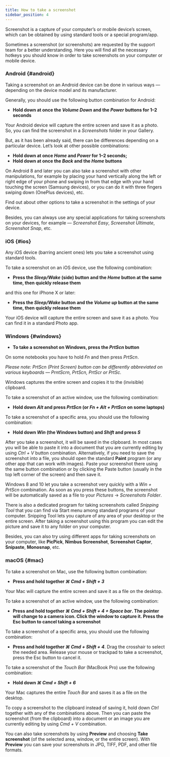 ```yaml
---
title: How to take a screenshot
sidebar_position: 4
---
```


Screenshot is a capture of your computer’s or mobile device’s screen, which can be obtained by using standard tools or a special program/app. 

Sometimes a screenshot (or screenshots) are requested by the support team for a better understanding. Here you will find all the necessary hotkeys you should know in order to take screenshots on your computer or mobile device.


### Android {#android}

Taking a screenshot on an Android device can be done in various ways — depending on the device model and its manufacturer. 

Generally, you should use the following button combination for Android:

+ **Hold down at once the *Volume Down* and the *Power* buttons for 1–2 seconds**

Your Android device will capture the entire screen and save it as a photo. So, you can find the screenshot in a *Screenshots* folder in your Gallery.

But, as it has been already said, there can be differences depending on a particular device. Let’s look at other possible combinations:

+ **Hold down at once *Home* and *Power* for 1–2 seconds;**  	 
+ **Hold down at once the *Back* and the *Home* buttons**

On Android 8 and later you can also take a screenshot with other manipulations, for example by placing your hand vertically along the left or right edge of your phone and swiping in from that edge with your hand touching the screen (Samsung devices), or you can do it with three fingers swiping down (OnePlus devices), etc.

Find out about other options to take a screenshot in the settings of your device.

Besides, you can always use any special applications for taking screenshots on your devices, for example — *Screenshot Easy*, *Screenshot Ultimate*, *Screenshot Snap*, etc.


### iOS {#ios}

Any iOS device (barring ancient ones) lets you take a screenshot using standard tools. 

To take a screenshot on an iOS device, use the following combination:

+ **Press the *Sleep/Wake* (side) button and the *Home* button at the same time, then quickly release them**

and this one for iPhone X or later:

+ **Press the *Sleep/Wake* button and the *Volume up* button at the same time, then quickly release them**

Your iOS device will capture the entire screen and save it as a photo. You can find it in a standard Photo app.


### Windows {#windows}

+ **To take a screenshot on Windows, press the *PrtScn* button**

On some notebooks you have to hold *Fn* and then press *PrtScn*.

*Please note: PrtScn (Print Screen) button can be differently abbreviated on various keyboards — PrntScrn, PrtScn, PrtScr or PrtSc.*

Windows captures the entire screen and copies it to the (invisible) clipboard. 

To take a screenshot of an active window, use the following combination:

+ **Hold down *Alt* and press *PrtScn* (or *Fn + Alt + PrtScn* on some laptops)**

To take a screenshot of a specific area, you should use the following combination:

+ **Hold down *Win* (the Windows button) and *Shift* and press *S***

After you take a screenshot, it will be saved in the clipboard. In most cases you will be able to paste it into a document that you are currently editing by using *Ctrl + V* button combination. Alternatively, if you need to save the screenshot into a file, you should open the standard **Paint** program (or any other app that can work with images). Paste your screenshot there using the same button combination or by clicking the Paste button (usually in the top left corner of the screen) and then save it. 

Windows 8 and 10 let you take a screenshot very quickly with a *Win + PrtScn* combination. As soon as you press these buttons, the screenshot will be automatically saved as a file to your *Pictures* -> *Screenshots Folder*.

There is also a dedicated program for taking screenshots called *Snipping Tool* that you can find via Start menu among standard programs of your computer. Snipping Tool lets you capture of any area of your desktop or the entire screen. After taking a screenshot using this program you can edit the picture and save it to any folder on your computer.

Besides, you can also try using different apps for taking screenshots on your computer, like **PicPick**, **Nimbus Screenshot**, **Screenshot Captor**, **Snipaste**, **Monosnap**, etc.


### macOS {#mac}

To take a screenshot on Mac, use the following button combination:

+ **Press and hold together *⌘ Cmd + Shift + 3***	

Your Mac will capture the entire screen and save it as a file on the desktop. 

To take a screenshot of an active window, use the following combination:

+ **Press and hold together *⌘ Cmd + Shift + 4 + Space bar*.  The pointer will change to a camera icon. Click the window to capture it. Press the Esc button to cancel taking a screenshot** 

To take a screenshot of a specific area, you should use the following combination:

+ **Press and hold together *⌘ Cmd + Shift + 4***. Drag the crosshair to select the needed area. Release your mouse or trackpad to take a screenshot, press the Esc button to cancel it.

To take a screenshot of the *Touch Bar* (MacBook Pro) use the following combination:

+ **Hold down *⌘ Cmd + Shift + 6***

Your Mac captures the entire *Touch Bar* and saves it as a file on the desktop.

To copy a screenshot to the clipboard instead of saving it, hold down *Ctrl* together with any of the combinations above. Then you can paste the screenshot (from the clipboard) into a document or an image you are currently editing by using *Cmd + V* combination.  

You can also take screenshots by using **Preview** and choosing **Take screenshot** (of the selected area, window, or the entire screen). With **Preview** you can save your screenshots in JPG, TIFF, PDF, and other file formats.